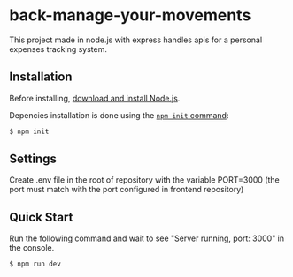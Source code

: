 # back-manage-your-movements

This project made in node.js with express handles apis for a personal expenses tracking system.
## Installation

Before installing, [download and install Node.js](https://nodejs.org/en/download/).

Depencies installation is done using the
[`npm init` command](https://docs.npmjs.com/getting-started/installing-npm-packages-locally):

```bash
$ npm init
```

## Settings

Create .env file in the root of repository with the variable PORT=3000 (the port must match with the port configured in frontend repository)

## Quick Start

Run the following command and wait to see "Server running, port: 3000" in the console.

```bash
$ npm run dev
```

